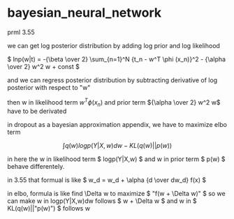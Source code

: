 # bayesian_neural_network

prml 3.55

we can get log posterior distribution by adding log prior and log likelihood

$ lnp(w|t) = -{\beta \over 2} \sum_{n=1}^N {t_n - w^T \phi (x_n)}^2 - {\alpha \over 2} w^2 w + const $

and we can regress posterior distribution by subtracting derivative of log posterior with respect to "w"

then w in likelihood term $w^T \phi (x_n)$ and prior term ${\alpha \over 2} w^2 w$ have to be derivated

in dropout as a bayesian approximation appendix, we have to maximize elbo term

$$ \int q(w) logp(Y|X,w)dw - KL(q(w)||p(w)) $$

in here the w in likelihood term $ logp(Y|X,w) $ and w in prior term $ p(w) $ behave differentely.

in 3.55 that formual is like $ w_d = w_d + \alpha {d \over dw_d} f(x) $

in elbo, formula is like find \Delta w to maximize $ "f(w + \Delta w)" $ so we can make w in logp(Y|X,w)dw follows $ w + \Delta w $ and w in $ KL(q(w)||"p(w)") $ follows w

